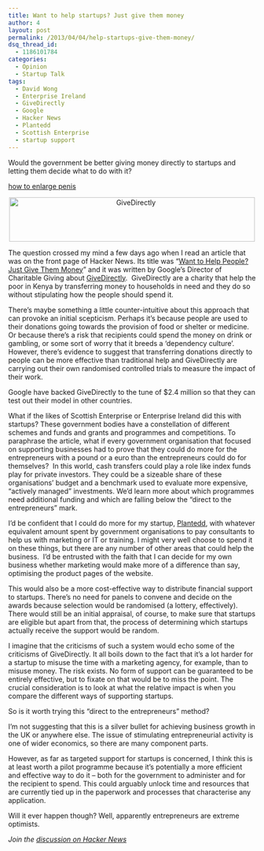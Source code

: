 ```yaml
---
title: Want to help startups? Just give them money
author: 4
layout: post
permalink: /2013/04/04/help-startups-give-them-money/
dsq_thread_id:
  - 1186101784
categories:
  - Opinion
  - Startup Talk
tags:
  - David Wong
  - Enterprise Ireland
  - GiveDirectly
  - Google
  - Hacker News
  - Plantedd
  - Scottish Enterprise
  - startup support
---
```

<p dir="ltr">
  Would the government be better giving money directly to startups and letting them decide what to do with it?
</p>

<div>
  <a href="http://www.howtoincreasepenissize2014.com/expose-review-penis-growth-guide-ebook-trustworthiness-worthy-information/">how to enlarge penis</a>
</div>

<p dir="ltr" style="text-align: center">
  <a href="http://www.rookieoven.com/wp-content/uploads/2013/04/GiveDirectly.png"><img class="alignnone size-full wp-image-10941" alt="GiveDirectly" src="http://www.rookieoven.com/wp-content/uploads/2013/04/GiveDirectly.png" width="500" height="90" /></a>
</p>

<p dir="ltr">
  The question crossed my mind a few days ago when I read an article that was on the front page of Hacker News. Its title was “<a href="http://blogs.hbr.org/cs/2013/03/want_to_help_people_just_give.html">Want to Help People? Just Give Them Money</a>” and it was written by Google’s Director of Charitable Giving about <a href="http://www.givedirectly.org/">GiveDirectly</a>.  GiveDirectly are a charity that help the poor in Kenya by transferring money to households in need and they do so without stipulating how the people should spend it.
</p>

<p dir="ltr">
  There’s maybe something a little counter-intuitive about this approach that can provoke an initial scepticism. Perhaps it’s because people are used to their donations going towards the provision of food or shelter or medicine. Or because there’s a risk that recipients could spend the money on drink or gambling, or some sort of worry that it breeds a ‘dependency culture’. However, there’s evidence to suggest that transferring donations directly to people can be more effective than traditional help and GiveDirectly are carrying out their own randomised controlled trials to measure the impact of their work.
</p>

<p dir="ltr">
  Google have backed GiveDirectly to the tune of $2.4 million so that they can test out their model in other countries.
</p>

<p dir="ltr">
  What if the likes of Scottish Enterprise or Enterprise Ireland did this with startups? These government bodies have a constellation of different schemes and funds and grants and programmes and competitions. To paraphrase the article, what if every government organisation that focused on supporting businesses had to prove that they could do more for the entrepreneurs with a pound or a euro than the entrepreneurs could do for themselves?  In this world, cash transfers could play a role like index funds play for private investors. They could be a sizeable share of these organisations’ budget and a benchmark used to evaluate more expensive, “actively managed” investments. We’d learn more about which programmes need additional funding and which are falling below the “direct to the entrepreneurs” mark.
</p>

<p dir="ltr">
  I’d be confident that I could do more for my startup, <a href="http://www.plantedd.com/">Plantedd</a>, with whatever equivalent amount spent by government organisations to pay consultants to help us with marketing or IT or training. I might very well choose to spend it on these things, but there are any number of other areas that could help the business.  I’d be entrusted with the faith that I can decide for my own business whether marketing would make more of a difference than say, optimising the product pages of the website.
</p>

<p dir="ltr">
  This would also be a more cost-effective way to distribute financial support to startups. There’s no need for panels to convene and decide on the awards because selection would be randomised (a lottery, effectively). There would still be an initial appraisal, of course, to make sure that startups are eligible but apart from that, the process of determining which startups actually receive the support would be random.
</p>

<p dir="ltr">
  I imagine that the criticisms of such a system would echo some of the criticisms of GiveDirectly. It all boils down to the fact that it’s a lot harder for a startup to misuse the time with a marketing agency, for example, than to misuse money. The risk exists. No form of support can be guaranteed to be entirely effective, but to fixate on that would be to miss the point. The crucial consideration is to look at what the relative impact is when you compare the different ways of supporting startups.
</p>

<p dir="ltr">
  So is it worth trying this “direct to the entrepreneurs” method?
</p>

<p dir="ltr">
  I’m not suggesting that this is a silver bullet for achieving business growth in the UK or anywhere else. The issue of stimulating entrepreneurial activity is one of wider economics, so there are many component parts.
</p>

<p dir="ltr">
  However, as far as targeted support for startups is concerned, I think this is at least worth a pilot programme because it’s potentially a more efficient and effective way to do it &#8211; both for the government to administer and for the recipient to spend. This could arguably unlock time and resources that are currently tied up in the paperwork and processes that characterise any application.
</p>

<p dir="ltr">
  Will it ever happen though? Well, apparently entrepreneurs are extreme optimists.
</p>

<p dir="ltr">
  <i>Join the <a href="https://news.ycombinator.com/item?id=5491932">discussion on Hacker News</a></i>
</p>
